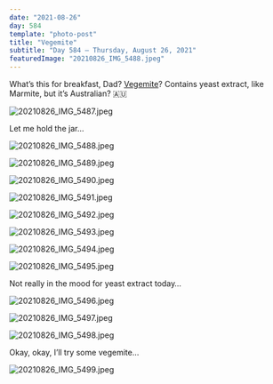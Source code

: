 ```yaml
---
date: "2021-08-26"
day: 584
template: "photo-post"
title: "Vegemite"
subtitle: "Day 584 – Thursday, August 26, 2021"
featuredImage: "20210826_IMG_5488.jpeg"
---
```


What’s this for breakfast, Dad? <a href="https://en.wikipedia.org/wiki/Vegemite">Vegemite</a>? Contains yeast extract, like  Marmite, but it’s Australian? 🇦🇺

![20210826_IMG_5487.jpeg](20210826_IMG_5487.jpeg)

Let me hold the jar…

![20210826_IMG_5488.jpeg](20210826_IMG_5488.jpeg)

![20210826_IMG_5489.jpeg](20210826_IMG_5489.jpeg)

![20210826_IMG_5490.jpeg](20210826_IMG_5490.jpeg)

![20210826_IMG_5491.jpeg](20210826_IMG_5491.jpeg)

![20210826_IMG_5492.jpeg](20210826_IMG_5492.jpeg)

![20210826_IMG_5493.jpeg](20210826_IMG_5493.jpeg)

![20210826_IMG_5494.jpeg](20210826_IMG_5494.jpeg)

![20210826_IMG_5495.jpeg](20210826_IMG_5495.jpeg)

Not really in the mood for yeast extract today…

![20210826_IMG_5496.jpeg](20210826_IMG_5496.jpeg)

![20210826_IMG_5497.jpeg](20210826_IMG_5497.jpeg)

![20210826_IMG_5498.jpeg](20210826_IMG_5498.jpeg)

Okay, okay, I’ll try some vegemite…

![20210826_IMG_5499.jpeg](20210826_IMG_5499.jpeg)
